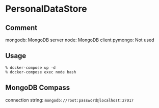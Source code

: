 # PersonalDataStore

## Comment

mongodb: MongoDB server
node: MongoDB client
pymongo: Not used

## Usage

```bash:コンテナの立ち上げ
% docker-compose up -d
% docker-compose exec node bash
```

## MongoDB Compass

connection string: `mongodb://root:password@localhost:27017`